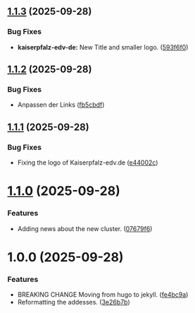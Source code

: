 ## [1.1.3](https://github.com/KaiserpfalzEDV/www-kaiserpfalz-edv-de/compare/v1.1.2...v1.1.3) (2025-09-28)


### Bug Fixes

* **kaiserpfalz-edv-de:** New Title and smaller logo. ([593f6f0](https://github.com/KaiserpfalzEDV/www-kaiserpfalz-edv-de/commit/593f6f0cd1b8744859947c936a247f9da8e3f1b9))

## [1.1.2](https://github.com/KaiserpfalzEDV/www-kaiserpfalz-edv-de/compare/v1.1.1...v1.1.2) (2025-09-28)


### Bug Fixes

* Anpassen der Links ([fb5cbdf](https://github.com/KaiserpfalzEDV/www-kaiserpfalz-edv-de/commit/fb5cbdf7ab3505999b95ff05a8b9986375dfbdc7))

## [1.1.1](https://github.com/KaiserpfalzEDV/www-kaiserpfalz-edv-de/compare/v1.1.0...v1.1.1) (2025-09-28)


### Bug Fixes

* Fixing the logo of Kaiserpfalz-edv.de ([e44002c](https://github.com/KaiserpfalzEDV/www-kaiserpfalz-edv-de/commit/e44002c40f594fcc7923f0245cfe68304c35596c))

# [1.1.0](https://github.com/KaiserpfalzEDV/kaiserpfalz-edv/compare/v1.0.0...v1.1.0) (2025-09-28)


### Features

* Adding news about the new cluster. ([07679f6](https://github.com/KaiserpfalzEDV/kaiserpfalz-edv/commit/07679f6de463ced1f3bfb946ca3ac34fbb930700))

# 1.0.0 (2025-09-28)


### Features

* BREAKING CHANGE Moving from hugo to jekyll. ([fe4bc9a](https://github.com/KaiserpfalzEDV/kaiserpfalz-edv/commit/fe4bc9a8467f088f5e91cd080c4c50c4b1eded5d))
* Reformatting the addesses. ([3e26b7b](https://github.com/KaiserpfalzEDV/kaiserpfalz-edv/commit/3e26b7be868a0e093bc3388acde4b25f15deccd4))
